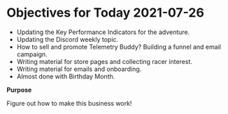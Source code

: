 # Objectives for Today 2021-07-26

- Updating the Key Performance Indicators for the adventure.
- Updating the Discord weekly topic.
- How to sell and promote Telemetry Buddy? Building a funnel and email campaign.
- Writing material for store pages and collecting racer interest.
- Writing material for emails and onboarding.
- Almost done with Birthday Month.

**Purpose**

Figure out how to make this business work!
